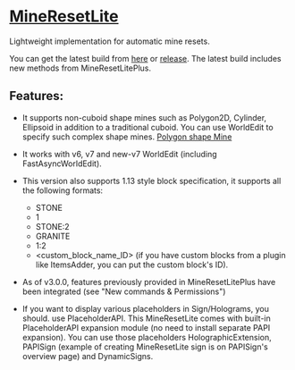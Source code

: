 [MineResetLite](https://polymart.org/resource/mineresetlite.137)
=============

Lightweight implementation for automatic mine resets.

You can get the latest build from [here](https://polymart.org/resource/mineresetlite.137) or [release](https://github.com/TeamVK/MineResetLite/releases).  The latest build includes new methods from MineResetLitePlus.

## Features:

- It supports non-cuboid shape mines such as Polygon2D, Cylinder, Ellipsoid in addition to a traditional cuboid.  You can use WorldEdit to specify such complex shape mines.
[Polygon shape Mine](https://youtu.be/71dxuIUpRb4?si=g2oJilb-ZwlAAxyL)

- It works with v6, v7 and new-v7 WorldEdit (including FastAsyncWorldEdit).
- This version also supports 1.13 style block specification, it supports all the following formats:
  - STONE
  - 1
  - STONE:2
  - GRANITE
  - 1:2
  - <custom_block_name_ID> (if you have custom blocks from a plugin like ItemsAdder, you can put the custom block's ID).
- As of v3.0.0, features previously provided in MineResetLitePlus have been integrated (see "New commands & Permissions") 
- If you want to display various placeholders in Sign/Holograms, you should. use PlaceholderAPI.  This MineResetLite comes with built-in PlaceholderAPI expansion module (no need to install separate PAPI expansion).  You can use those placeholders HolographicExtension, PAPISign (example of creating MineResetLite sign is on PAPISign's overview page) and DynamicSigns.

